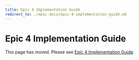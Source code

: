 ```yaml
---
title: Epic 4 Implementation Guide
redirect_to: ./epic-docs/epic-4-implementation-guide.md
---
```


# Epic 4 Implementation Guide

This page has moved. Please see [Epic 4 Implementation Guide](./epic-docs/epic-4-implementation-guide.md).
